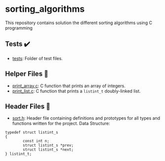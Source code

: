 # sorting_algorithms
This repository contains solution the different sorting algorithms using C programming

## Tests :heavy_check_mark:

* [tests](./tests): Folder of test files.

## Helper Files :raised_hands:

* [print_array.c](./print_array.c): C function that prints an array of integers.
* [print_list.c](./print_list.c): C function that prints a `listint_t` doubly-linked list.

## Header Files :file_folder:

* [sort.h](./sort.h): Header file containing definitions and prototypes for all types and functions written for the project.
Data Structure:
```
typedef struct listint_s
{
        const int n;
        struct listint_s *prev;
        struct listint_s *next;
} listint_t;
```
